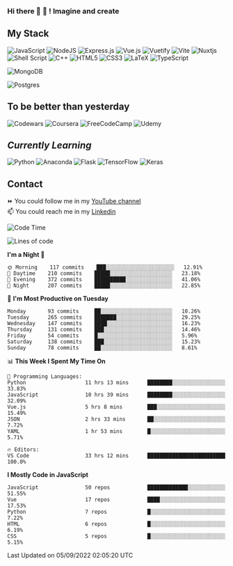 ### Hi there 👋 🤖 ! Imagine and create

## My Stack
![JavaScript](https://img.shields.io/badge/javascript-%23323330.svg?style=for-the-badge&logo=javascript&logoColor=%23F7DF1E) ![NodeJS](https://img.shields.io/badge/node.js-6DA55F?style=for-the-badge&logo=node.js&logoColor=white) <img alt="Express.js" src="https://img.shields.io/badge/express.js%20-%23404d59.svg?&style=for-the-badge"/> ![Vue.js](https://img.shields.io/badge/vuejs-%2335495e.svg?style=for-the-badge&logo=vuedotjs&logoColor=%234FC08D) ![Vuetify](https://img.shields.io/badge/Vuetify-1867C0?style=for-the-badge&logo=vuetify&logoColor=AEDDFF) ![Vite](https://img.shields.io/badge/vite-%23646CFF.svg?style=for-the-badge&logo=vite&logoColor=white) ![Nuxtjs](https://img.shields.io/badge/Nuxt-002E3B?style=for-the-badge&logo=nuxtdotjs&logoColor=#00DC82) ![Shell Script](https://img.shields.io/badge/shell_script-%23121011.svg?style=for-the-badge&logo=gnu-bash&logoColor=white) ![C++](https://img.shields.io/badge/c++-%2300599C.svg?style=for-the-badge&logo=c%2B%2B&logoColor=white) ![HTML5](https://img.shields.io/badge/html5-%23E34F26.svg?style=for-the-badge&logo=html5&logoColor=white) ![CSS3](https://img.shields.io/badge/css3-%231572B6.svg?style=for-the-badge&logo=css3&logoColor=white) ![LaTeX](https://img.shields.io/badge/latex-%23008080.svg?style=for-the-badge&logo=latex&logoColor=white) ![TypeScript](https://img.shields.io/badge/typescript-%23007ACC.svg?style=for-the-badge&logo=typescript&logoColor=white)
<div>
  <img alt="MongoDB" src ="https://img.shields.io/badge/MongoDB-%234ea94b.svg?&style=for-the-badge&logo=mongodb&logoColor=white"/>
  
  ![Postgres](https://img.shields.io/badge/postgres-%23316192.svg?style=for-the-badge&logo=postgresql&logoColor=white)
</div>

## To be better than yesterday
![Codewars](https://img.shields.io/badge/Codewars-B1361E?style=for-the-badge&logo=codewars&logoColor=grey)
  ![Coursera](https://img.shields.io/badge/Coursera-%230056D2.svg?style=for-the-badge&logo=Coursera&logoColor=white)
  ![FreeCodeCamp](https://img.shields.io/badge/Freecodecamp-%23123.svg?&style=for-the-badge&logo=freecodecamp&logoColor=green)
  ![Udemy](https://img.shields.io/badge/Udemy-A435F0?style=for-the-badge&logo=Udemy&logoColor=white)

## *Currently Learning*
![Python](https://img.shields.io/badge/python-3670A0?style=for-the-badge&logo=python&logoColor=ffdd54) ![Anaconda](https://img.shields.io/badge/Anaconda-%2344A833.svg?style=for-the-badge&logo=anaconda&logoColor=white) 
![Flask](https://img.shields.io/badge/flask-%23000.svg?style=for-the-badge&logo=flask&logoColor=white) ![TensorFlow](https://img.shields.io/badge/TensorFlow-%23FF6F00.svg?style=for-the-badge&logo=TensorFlow&logoColor=white) ![Keras](https://img.shields.io/badge/Keras-%23D00000.svg?style=for-the-badge&logo=Keras&logoColor=white)

## Contact
⏩ You could follow me in my <a href="https://www.youtube.com/c/ViktorJimenezF" target="blank">YouTube channel</a>   <br>
📫 You could reach me in my <a href="https://www.linkedin.com/in/victorjuanjimenez/" target="blank">Linkedin</a>  

<!--START_SECTION:waka-->
![Code Time](http://img.shields.io/badge/Code%20Time-0%20secs-blue)

![Lines of code](https://img.shields.io/badge/From%20Hello%20World%20I%27ve%20Written-303%20Thousand%20lines%20of%20code-blue)

**I'm a Night 🦉** 

```text
🌞 Morning    117 commits    ███░░░░░░░░░░░░░░░░░░░░░░   12.91% 
🌆 Daytime    210 commits    █████░░░░░░░░░░░░░░░░░░░░   23.18% 
🌃 Evening    372 commits    ██████████░░░░░░░░░░░░░░░   41.06% 
🌙 Night      207 commits    █████░░░░░░░░░░░░░░░░░░░░   22.85%

```
📅 **I'm Most Productive on Tuesday** 

```text
Monday       93 commits     ██░░░░░░░░░░░░░░░░░░░░░░░   10.26% 
Tuesday      265 commits    ███████░░░░░░░░░░░░░░░░░░   29.25% 
Wednesday    147 commits    ████░░░░░░░░░░░░░░░░░░░░░   16.23% 
Thursday     131 commits    ███░░░░░░░░░░░░░░░░░░░░░░   14.46% 
Friday       54 commits     █░░░░░░░░░░░░░░░░░░░░░░░░   5.96% 
Saturday     138 commits    ███░░░░░░░░░░░░░░░░░░░░░░   15.23% 
Sunday       78 commits     ██░░░░░░░░░░░░░░░░░░░░░░░   8.61%

```


📊 **This Week I Spent My Time On** 

```text
💬 Programming Languages: 
Python                   11 hrs 13 mins      ████████░░░░░░░░░░░░░░░░░   33.83% 
JavaScript               10 hrs 39 mins      ████████░░░░░░░░░░░░░░░░░   32.09% 
Vue.js                   5 hrs 8 mins        ███░░░░░░░░░░░░░░░░░░░░░░   15.49% 
JSON                     2 hrs 33 mins       ██░░░░░░░░░░░░░░░░░░░░░░░   7.72% 
YAML                     1 hr 53 mins        █░░░░░░░░░░░░░░░░░░░░░░░░   5.71%

🔥 Editors: 
VS Code                  33 hrs 12 mins      █████████████████████████   100.0%

```

**I Mostly Code in JavaScript** 

```text
JavaScript               50 repos            █████████████░░░░░░░░░░░░   51.55% 
Vue                      17 repos            ████░░░░░░░░░░░░░░░░░░░░░   17.53% 
Python                   7 repos             █░░░░░░░░░░░░░░░░░░░░░░░░   7.22% 
HTML                     6 repos             █░░░░░░░░░░░░░░░░░░░░░░░░   6.19% 
CSS                      5 repos             █░░░░░░░░░░░░░░░░░░░░░░░░   5.15%

```



 Last Updated on 05/09/2022 02:05:20 UTC
<!--END_SECTION:waka-->

<!--
**ViktorJJF/ViktorJJF** is a ✨ _special_ ✨ repository because its `README.md` (this file) appears on your GitHub profile.



Here are some ideas to get you started:

- 🔭 I’m currently working on ...
- 🌱 I’m currently learning ...
- 👯 I’m looking to collaborate on ...
- 🤔 I’m looking for help with ...
- 💬 Ask me about ...
- 📫 How to reach me: ...
- 😄 Pronouns: ...
- ⚡ Fun fact: ...
-->

